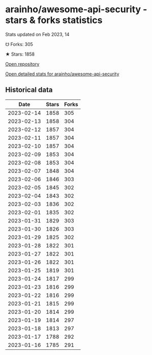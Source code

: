 # arainho/awesome-api-security - stars & forks statistics

Stats updated on Feb 2023, 14

☋ Forks: 305

★ Stars: 1858

[Open repository](https://github.com/arainho/awesome-api-security)

[Open detailed stats for arainho/awesome-api-security](https://reviewgithub.com/rep/arainho/awesome-api-security)

## Historical data
| Date | Stars | Forks |
|------|-------|-------|
| 2023-02-14 | 1858 | 305 | 
| 2023-02-13 | 1858 | 304 | 
| 2023-02-12 | 1857 | 304 | 
| 2023-02-11 | 1857 | 304 | 
| 2023-02-10 | 1857 | 304 | 
| 2023-02-09 | 1853 | 304 | 
| 2023-02-08 | 1853 | 304 | 
| 2023-02-07 | 1848 | 304 | 
| 2023-02-06 | 1846 | 303 | 
| 2023-02-05 | 1845 | 302 | 
| 2023-02-04 | 1843 | 302 | 
| 2023-02-03 | 1836 | 302 | 
| 2023-02-01 | 1835 | 302 | 
| 2023-01-31 | 1829 | 303 | 
| 2023-01-30 | 1826 | 303 | 
| 2023-01-29 | 1825 | 302 | 
| 2023-01-28 | 1822 | 301 | 
| 2023-01-27 | 1822 | 301 | 
| 2023-01-26 | 1822 | 301 | 
| 2023-01-25 | 1819 | 301 | 
| 2023-01-24 | 1817 | 299 | 
| 2023-01-23 | 1816 | 299 | 
| 2023-01-22 | 1816 | 299 | 
| 2023-01-21 | 1815 | 299 | 
| 2023-01-20 | 1814 | 299 | 
| 2023-01-19 | 1814 | 297 | 
| 2023-01-18 | 1813 | 297 | 
| 2023-01-17 | 1788 | 292 | 
| 2023-01-16 | 1785 | 291 | 

